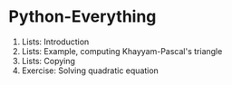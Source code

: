 # Python-Everything

1) Lists: Introduction
2) Lists: Example, computing Khayyam-Pascal's triangle
3) Lists: Copying
4) Exercise: Solving quadratic equation